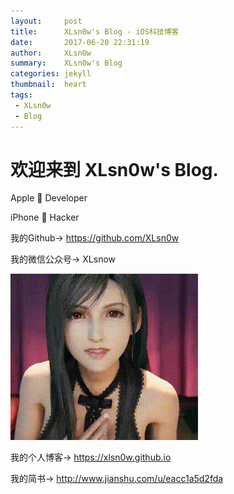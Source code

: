 ```yaml
---
layout:     post
title:      XLsn0w's Blog - iOS科技博客
date:       2017-06-20 22:31:19
author:     XLsn0w
summary:    XLsn0w's Blog
categories: jekyll
thumbnail:  heart
tags:
 - XLsn0w
 - Blog
---
```


#               欢迎来到 XLsn0w's Blog.

Apple  Developer 

iPhone  Hacker

我的Github-> https://github.com/XLsn0w

我的微信公众号-> XLsnow

![tease](https://github.com/XLsn0w/XLsn0w.github.io/blob/master/favicons/tease.gif?raw=true)

我的个人博客-> https://xlsn0w.github.io

我的简书-> http://www.jianshu.com/u/eacc1a5d2fda

[1]: https://xlsn0w.github.io

